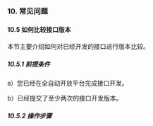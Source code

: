 ### 10. 常见问题

#### 10.5 如何比较接口版本

本节主要介绍如何对已经开发的接口进行版本比较。

##### 10.5.1 前提条件

a）您已经在全自动开放平台完成接口开发。

b）已经提交了至少两次的接口开发版本。

##### 10.5.2 操作步骤

